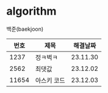 # algorithm
백준(baekjoon)

|번호|제목|해결날짜|
|---|---|---|
|1237|정ㅋ벅ㅋ|23.11.30|
|2562|최댓값|23.12.02|
|11654|아스키 코드|23.12.03|
